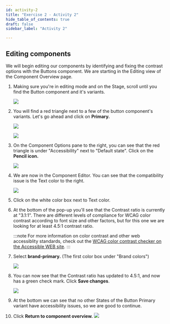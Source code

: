 ```yaml
---
id: activity-2
title: "Exercise 2 - Activity 2"
hide_table_of_contents: true
draft: false
sidebar_label: "Activity 2"

---
```

## Editing components

We will begin editing our components by identifying and fixing the contrast options with the Buttons component. We are starting in the Editing view of the Component Overview page.

1. Making sure you're in editing mode and on the Stage, scroll until you find the Button component and it's variants.
    
     ![](https://servicenow-events-or-lab-guidebo.gitbook.io/~gitbook/image?url=https%3A%2F%2F3335125350-files.gitbook.io%2F%7E%2Ffiles%2Fv0%2Fb%2Fgitbook-x-prod.appspot.com%2Fo%2Fspaces%252FGxr3WM1YvkW8Yg6IwjeY%252Fuploads%252Fk8opgXcAB0drF3C4LkEj%252Fimage.png%3Falt%3Dmedia%26token%3De78d7ac7-3de4-4e16-8a6d-cee8101816c2&width=768&dpr=4&quality=100&sign=ac9aef82e77e67a90eb300962cef48eafc9834a34c51a9cde6a063a6b2ebc60e)
        
    
2. You will find a red triangle next to a few of the button component's variants. Let's go ahead and click on **Primary.**
    
     ![](https://servicenow-events-or-lab-guidebo.gitbook.io/~gitbook/image?url=https%3A%2F%2F3335125350-files.gitbook.io%2F%7E%2Ffiles%2Fv0%2Fb%2Fgitbook-x-prod.appspot.com%2Fo%2Fspaces%252FGxr3WM1YvkW8Yg6IwjeY%252Fuploads%252FVpNMLUb2mDNzzqax0uJg%252Fimage.png%3Falt%3Dmedia%26token%3De72be011-83a1-4fcf-9fe6-379be8798380&width=768&dpr=4&quality=100&sign=da8767ba53760a2a14149ffd1c347d0a5ccac77364d0ee3d67e769588989db77)
        
	 ![](https://servicenow-events-or-lab-guidebo.gitbook.io/~gitbook/image?url=https%3A%2F%2F3335125350-files.gitbook.io%2F%7E%2Ffiles%2Fv0%2Fb%2Fgitbook-x-prod.appspot.com%2Fo%2Fspaces%252FGxr3WM1YvkW8Yg6IwjeY%252Fuploads%252F2QiK8RUe3OBx143Tz8vN%252Fimage.png%3Falt%3Dmedia%26token%3Dd67e75a7-7b75-4688-830b-6f892e9a2999&width=768&dpr=4&quality=100&sign=4bc1629d4e57a7d80402415cacf316c78e7cc1d0e4074e08743960495a6336f3)
        
    
3. On the Component Options pane to the right, you can see that the red triangle is under "Accessibility" next to "Default state". Click on the **Pencil icon.**
    
     ![](https://servicenow-events-or-lab-guidebo.gitbook.io/~gitbook/image?url=https%3A%2F%2F3335125350-files.gitbook.io%2F%7E%2Ffiles%2Fv0%2Fb%2Fgitbook-x-prod.appspot.com%2Fo%2Fspaces%252FGxr3WM1YvkW8Yg6IwjeY%252Fuploads%252F3dRHcs6UwYwtAn0D8Jgc%252Fimage.png%3Falt%3Dmedia%26token%3Db5f2ec95-4870-4eb2-969f-6fae8b9b20d9&width=768&dpr=4&quality=100&sign=0d60f457005a6e88a6d9ac13be94c6019b23f2ef95c80e12361911b51027a118)
        
    
4. We are now in the Component Editor. You can see that the compatibility issue is the Text color to the right.
    
     ![](https://servicenow-events-or-lab-guidebo.gitbook.io/~gitbook/image?url=https%3A%2F%2F3335125350-files.gitbook.io%2F%7E%2Ffiles%2Fv0%2Fb%2Fgitbook-x-prod.appspot.com%2Fo%2Fspaces%252FGxr3WM1YvkW8Yg6IwjeY%252Fuploads%252FsXzGwXNUL2Te9NvrtLqL%252Fimage.png%3Falt%3Dmedia%26token%3Dca36061a-9f51-41d9-a224-502ccc24d309&width=300&dpr=4&quality=100&sign=6d4d6fb7405641f3b3612df763d79f7c20036c25d3a2151061a61d8c8b9f0b0a)
        
    
5. Click on the white color box next to Text color.
    
6. At the bottom of the pop-up you'll see that the Contrast ratio is currently at "3.1:1". There are different levels of compliance for WCAG color contrast according to font size and other factors, but for this one we are looking for at least 4.5:1 contrast ratio.
    

	:::note
	For more information on color contrast and other web accessiblity standards, check out the [WCAG color contrast checker on the Accessible WEB site](https://servicenow-events-or-lab-guidebo.gitbook.io/ccl1319-k24).
	:::

1. Select **brand-primary.** (The first color box under "Brand colors")
    
     ![](https://servicenow-events-or-lab-guidebo.gitbook.io/~gitbook/image?url=https%3A%2F%2F3335125350-files.gitbook.io%2F%7E%2Ffiles%2Fv0%2Fb%2Fgitbook-x-prod.appspot.com%2Fo%2Fspaces%252FGxr3WM1YvkW8Yg6IwjeY%252Fuploads%252FnTu3vQkc6o42Xefu1IQI%252Fimage.png%3Falt%3Dmedia%26token%3Dcbfec6f9-ef47-4923-90d0-6dd2fbb5bc00&width=768&dpr=4&quality=100&sign=177683c294bf2be77eb437bcbbeffa5b78df14c01e247dcadfe890859e37c105)
        
    
2. You can now see that the Contrast ratio has updated to 4.5:1, and now has a green check mark. Click **Save changes**.
    
     ![](https://servicenow-events-or-lab-guidebo.gitbook.io/~gitbook/image?url=https%3A%2F%2F3335125350-files.gitbook.io%2F%7E%2Ffiles%2Fv0%2Fb%2Fgitbook-x-prod.appspot.com%2Fo%2Fspaces%252FGxr3WM1YvkW8Yg6IwjeY%252Fuploads%252FdV48xz7ZnbnVfEE96L5n%252Fimage.png%3Falt%3Dmedia%26token%3Dd0880b88-7e4e-4c63-a2bd-4f69d02ab5fd&width=768&dpr=4&quality=100&sign=10a2d5f71090dbb61efb082bcb413c75f41673fc6ca978fae3d1f85e8fcf065e)
        
    
3. At the bottom we can see that no other States of the Button Primary variant have accessibility issues, so we are good to continue.
    
4. Click **Return to component overview.**
    ![](https://servicenow-events-or-lab-guidebo.gitbook.io/~gitbook/image?url=https%3A%2F%2F3335125350-files.gitbook.io%2F%7E%2Ffiles%2Fv0%2Fb%2Fgitbook-x-prod.appspot.com%2Fo%2Fspaces%252FGxr3WM1YvkW8Yg6IwjeY%252Fuploads%252Fzrg5pEiOVLw9JLySJkO3%252Fimage.png%3Falt%3Dmedia%26token%3Dc626d462-4846-4817-8aee-2c48d72750c2&width=768&dpr=4&quality=100&sign=c3d3f0ee393d413f96e51d73e91d402f3eb30a42f6fdff2fae88724fc3cbe8f8)
